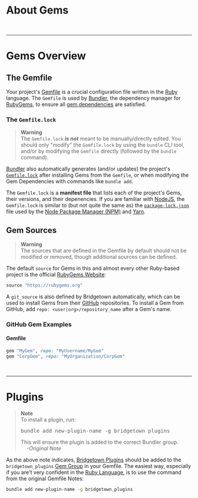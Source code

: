 # About Gems

<!-- TOC -->


<br />

---

# Gems Overview

## The Gemfile

Your project's [Gemfile](https://bundler.io/v1.12/man/gemfile.5.html) is a crucial configuration file written in the [Ruby](https://ruby-lang.org) language. The `Gemfile` is used by [Bundler](https://bundler.io), the dependency manager for [RubyGems](https://rubygems.org/), to ensure all [gem dependencies](#gem-dependencies) are satisfied.


### The `Gemfile.lock`
> __Warning__<br />
> The `Gemfile.lock` __*is not*__ meant to be manually/directly edited. You should only "modify" the `Gemfile.lock` by using the `bundle` CLI tool, and/or by modifying the `Gemfile` directly (followed by the `bundle` command).

[Bundler](https://bundler.io) also automatically generates (and/or updates) the project's [`Gemfile.lock`](https://bundler.io/guides/rationale.html) after installing Gems from the `Gemfile`, or when modifying the Gem Dependencies with commands like `bundle add`.

The `Gemfile.lock` is a __manifest file__ that lists each of the project's Gems, their versions, and their depenencies. If you are familiar with [NodeJS](https://nodejs.org), the `Gemfile.lock` is similar to (but not quite the same as) the [`package-lock.json`](https://docs.npmjs.com/cli/v9/configuring-npm/package-lock-json) file used by the [Node Package Manager (NPM)](https://npmjs.com) and [Yarn](https://yarnpkg.com/).


## Gem Sources
> __Warning__<br />
> The sources that are defined in the Gemfile by default should not be modified or removed, though additional sources can be defined.

The default `source` for Gems in this and almost every other Ruby-based project is the official [RubyGems Website](https://rubygems.org/):

```ruby
source "https://rubygems.org"
```

A `git_source` is also defined by Bridgetown automatically, which can be used to install Gems from their [GitHub](https://github.com) repositories. To install a Gem from GitHub, add `repo: <user|org>/repository_name` after a Gem's name.

### GitHub Gem Examples
#### Gemfile
```ruby
gem "MyGem", repo: "MyUsername/MyGem"
gem "CorpGem", repo: "MyOrganization/CorpGem"
```


<br />

---

# Plugins
> __Note__<br />
> To install a plugin, run:
> <pre lang="bash">bundle add new-plugin-name -g bridgetown_plugins</pre>
> This will ensure the plugin is added to the correct Bundler group.<br />
> &nbsp;&nbsp;&nbsp;&nbsp;*-Original Note*

As the above note indicates, [Bridgetown Plugins](https://bridgetownrb.com/plugins) should be added to the `bridgetown_plugins` [Gem Group](url) in your Gemfile. The easiest way, especially if you are't very confident in the [Ruby Language](https://ruby-lang.org), is to use the command from the original Gemfile Notes:

```bash
bundle add new-plugin-name -g bridgetown_plugins
```


<!--
When you run Bridgetown commands, we recommend using a binstub like so:
bin/bridgetown start (or console, etc.)
is will help ensure the proper Bridgetown version is running.
-->